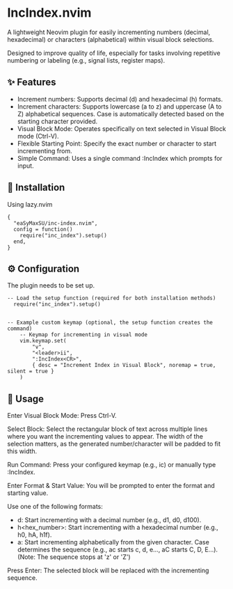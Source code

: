 # IncIndex.nvim

A lightweight Neovim plugin for easily incrementing numbers (decimal, hexadecimal) or characters (alphabetical) within visual block selections.

Designed to improve quality of life, especially for tasks involving repetitive numbering or labeling (e.g., signal lists, register maps).

## ✨ Features
- Increment numbers: Supports decimal (d) and hexadecimal (h) formats.
- Increment characters: Supports lowercase (a to z) and uppercase (A to Z) alphabetical sequences. Case is automatically detected based on the starting character provided.
- Visual Block Mode: Operates specifically on text selected in Visual Block mode (Ctrl-V).
- Flexible Starting Point: Specify the exact number or character to start incrementing from.
- Simple Command: Uses a single command :IncIndex which prompts for input.

## 💾 Installation
Using lazy.nvim
```
{
  "eaSyMaxSU/inc-index.nvim",
  config = function()
    require("inc_index").setup()
  end,
}
```

## ⚙️ Configuration
The plugin needs to be set up.
```
-- Load the setup function (required for both installation methods)
  require("inc_index").setup()


-- Example custom keymap (optional, the setup function creates the command)
	-- Keymap for incrementing in visual mode
	vim.keymap.set(
		"v",
		"<leader>ii",
		":IncIndex<CR>",
		{ desc = "Increment Index in Visual Block", noremap = true, silent = true }
	)
```

## 🚀 Usage
Enter Visual Block Mode: Press Ctrl-V.

Select Block: Select the rectangular block of text across multiple lines where you want the incrementing values to appear. The width of the selection matters, as the generated number/character will be padded to fit this width.

Run Command: Press your configured keymap (e.g., <leader>ic) or manually type :IncIndex<CR>.

Enter Format & Start Value: You will be prompted to enter the format and starting value.

Use one of the following formats:
- d<number>: Start incrementing with a decimal number (e.g., d1, d0, d100).
- h<hex_number>: Start incrementing with a hexadecimal number (e.g., h0, hA, h1f).
- a<character>: Start incrementing alphabetically from the given character. Case determines the sequence (e.g., ac starts c, d, e..., aC starts C, D, E...). (Note: The sequence stops at 'z' or 'Z')

Press Enter: The selected block will be replaced with the incrementing sequence.

